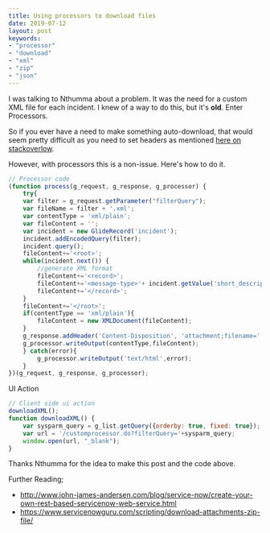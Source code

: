 ```yaml
---
title: Using processors to download files
date: 2019-07-12
layout: post
keywords:
- "processor"
- "download"
- "xml"
- "zip"
- "json"
---
```


I was talking to Nthumma about a problem.  It was the need for a custom XML file for each incident.  I knew of a way to do this, but it's **old**.  Enter Processors.
<!--more-->

So if you ever have a need to make something auto-download, that would seem pretty difficult as you need to set headers as mentioned [here on stackoverlow](https://stackoverflow.com/questions/386845/http-headers-for-file-downloads#386904).

However, with processors this is a non-issue.  Here's how to do it.  

```js	
// Processor code
(function process(g_request, g_response, g_processor) {
	try{
	var filter = g_request.getParameter("filterQuery");
	var fileName = filter + '.xml';
	var contentType = 'xml/plain';
	var fileContent = '';
	var incident = new GlideRecord('incident');
	incident.addEncodedQuery(filter);
	incident.query();
	fileContent+='<root>';
	while(incident.next()) {
		//generate XML format
		fileContent+='<record>';
		fileContent+='<message-type>'+ incident.getValue('short_description')+'</message-type>';
		fileContent+='</record>';
	}
	fileContent+='</root>';
	if(contentType == 'xml/plain'){
		fileContent = new XMLDocument(fileContent);
	}
	g_response.addHeader('Content-Disposition', 'attachment;filename=' + fileName);
	g_processor.writeOutput(contentType,fileContent);
	} catch(error){
		g_processor.writeOutput('text/html',error);
	}
})(g_request, g_response, g_processor);
```

UI Action
```js
// Client side ui action
downloadXML();
function downloadXML() {
    var sysparm_query = g_list.getQuery({orderby: true, fixed: true});
    var url = '/customprocessor.do?filterQuery='+sysparm_query;
    window.open(url, "_blank");
}
```

Thanks Nthumma for the idea to make this post and the code above. 

Further Reading;
 - http://www.john-james-andersen.com/blog/service-now/create-your-own-rest-based-servicenow-web-service.html
 - https://www.servicenowguru.com/scripting/download-attachments-zip-file/